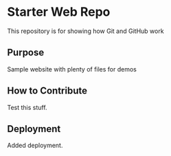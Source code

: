 # Starter Web Repo

This repository is for showing how Git and GitHub work

## Purpose

Sample website with plenty of files for demos

## How to Contribute

Test this stuff.

## Deployment

Added deployment.
